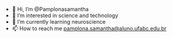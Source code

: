 - 👋 Hi, I’m @Pamplonasamantha
- 🧪 I’m interested in science and technology 
- 🧠 I’m currently learning neuroscience 
- 📫 How to reach me pamplona.samantha@aluno.ufabc.edu.br 

<!---
Pamplonasamantha/Pamplonasamantha is a ✨ special ✨ repository because its `README.md` (this file) appears on your GitHub profile.
You can click the Preview link to take a look at your changes.
--->
